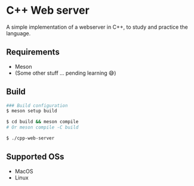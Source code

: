 # C++ Web server

A simple implementation of a webserver in C++, to study and practice the language.

## Requirements

- Meson
- (Some other stuff ... pending learning :sweat_smile:)

## Build

```bash
### Build configuration
$ meson setup build

$ cd build && meson compile
# Or meson compile -C build

$ ./cpp-web-server
```

## Supported OSs
- MacOS
- Linux
